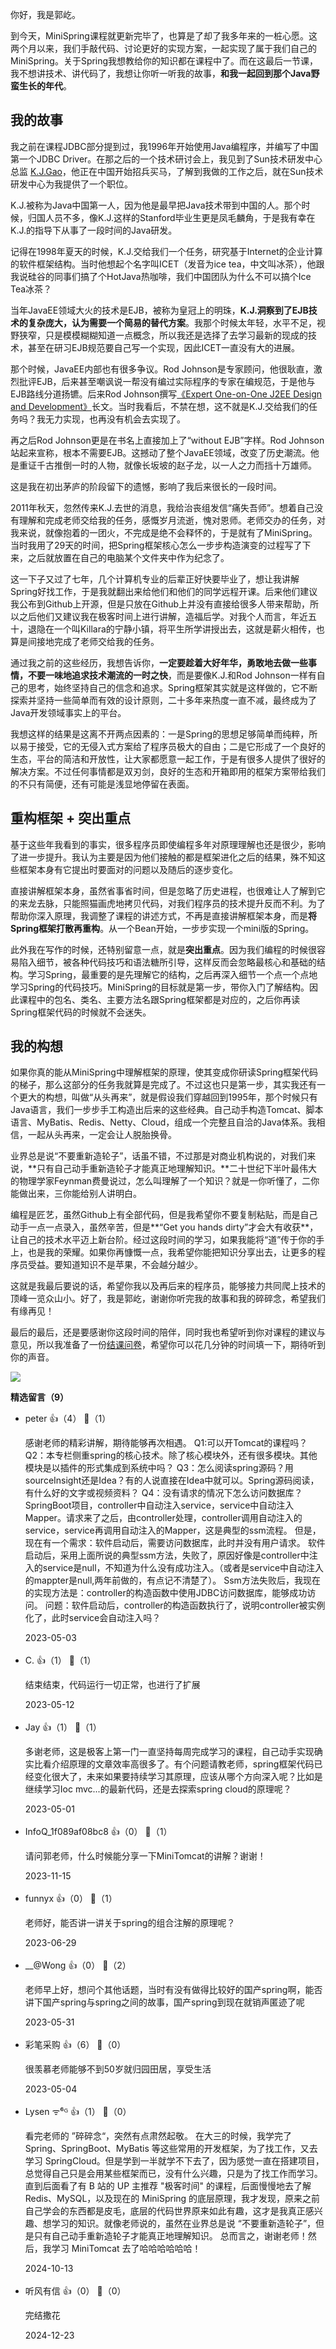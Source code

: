 你好，我是郭屹。

到今天，MiniSpring课程就更新完毕了，也算是了却了我多年来的一桩心愿。这两个月以来，我们手敲代码、讨论更好的实现方案，一起实现了属于我们自己的MiniSpring。关于Spring我想教给你的知识都在课程中了。而在这最后一节课，我不想讲技术、讲代码了，我想让你听一听我的故事，**和我一起回到那个Java野蛮生长的年代**。

## 我的故事

我之前在课程JDBC部分提到过，我1996年开始使用Java编程序，并编写了中国第一个JDBC Driver。在那之后的一个技术研讨会上，我见到了Sun技术研发中心总监 [K.J.Gao](https://baike.baidu.com/item/%E9%AB%98%E5%85%8B%E5%AE%B6/6558145?fr=aladdin)，他正在中国开始招兵买马，了解到我做的工作之后，就在Sun技术研发中心为我提供了一个职位。

K.J.被称为Java中国第一人，因为他是最早把Java技术带到中国的人。那个时候，归国人员不多，像K.J.这样的Stanford毕业生更是凤毛麟角，于是我有幸在K.J.的指导下从事了一段时间的Java研发。

记得在1998年夏天的时候，K.J.交给我们一个任务，研究基于Internet的企业计算的软件框架结构。当时他想起个名字叫ICET（发音为ice tea，中文叫冰茶），他跟我说硅谷的同事们搞了个HotJava热咖啡，我们中国团队为什么不可以搞个Ice Tea冰茶？

当年JavaEE领域大火的技术是EJB，被称为皇冠上的明珠，**K.J.洞察到了EJB技术的复杂庞大，认为需要一个简易的替代方案**。我那个时候太年轻，水平不足，视野狭窄，只是模模糊糊知道一点概念，所以我还是选择了去学习最新的现成的技术，甚至在研习EJB规范要自己写一个实现，因此ICET一直没有大的进展。

那个时候，JavaEE内部也有很多争议。Rod Johnson是专家顾问，他很耿直，激烈批评EJB，后来甚至嘲讽说一帮没有编过实际程序的专家在编规范，于是他与EJB路线分道扬镳。后来Rod Johnson撰写[《Expert One-on-One J2EE Design and Development》](https://www.doc88.com/p-0337699436298.html)长文。当时我看后，不禁在想，这不就是K.J.交给我们的任务吗？我无力实现，也再没有机会去实现了。

再之后Rod Johnson更是在书名上直接加上了“without EJB”字样。Rod Johnson站起来宣称，根本不需要EJB。这撼动了整个JavaEE领域，改变了历史潮流。他是重证千古推倒一时的人物，就像长坂坡的赵子龙，以一人之力而挡十万雄师。

这是我在初出茅庐的阶段留下的遗憾，影响了我后来很长的一段时间。

2011年秋天，忽然传来K.J.去世的消息，我给治丧组发信“痛失吾师”。想着自己没有理解和完成老师交给我的任务，感慨岁月流逝，愧对恩师。老师交办的任务，对我来说，就像抱着的一团火，不完成是绝不会释怀的，于是就有了MiniSpring。当时我用了29天的时间，把Spring框架核心怎么一步步构造演变的过程写了下来，之后就放置在自己的电脑某个文件夹中作为纪念了。

这一下子又过了七年，几个计算机专业的后辈正好快要毕业了，想让我讲解Spring好找工作，于是我就翻出来给他们和他们的同学远程开课。后来他们建议我公布到Github上开源，但是只放在Github上并没有直接给很多人带来帮助，所以之后他们又建议我在极客时间上进行讲解，造福后学。对我个人而言，年近五十，退隐在一个叫Killara的宁静小镇，将平生所学讲授出去，这就是薪火相传，也算是间接地完成了老师交给我的任务。

通过我之前的这些经历，我想告诉你，**一定要趁着大好年华，勇敢地去做一些事情，不要一味地追求技术潮流的一时之快**，而是要像K.J.和Rod Johnson一样有自己的思考，始终坚持自己的信念和追求。Spring框架其实就是这样做的，它不断探索并坚持一些简单而有效的设计原则，二十多年来热度一直不减，最终成为了Java开发领域事实上的平台。

我想这样的结果是这离不开两点因素的：一是Spring的思想足够简单而纯粹，所以易于接受，它的无侵入式方案给了程序员极大的自由；二是它形成了一个良好的生态，平台的简洁和开放性，让大家都愿意一起工作，于是有很多人提供了很好的解决方案。不过任何事情都是双刃剑，良好的生态和开箱即用的框架方案带给我们的不只有简便，还有可能是浅显地停留在表面。

## 重构框架 + 突出重点

基于这些年我看到的事实，很多程序员即使编程多年对原理理解也还是很少，影响了进一步提升。我认为主要是因为他们接触的都是框架进化之后的结果，殊不知这些框架本身有它提出时要面对的问题以及随后的逐步变化。

直接讲解框架本身，虽然省事省时间，但是忽略了历史进程，也很难让人了解到它的来龙去脉，只能照猫画虎地拷贝代码，对我们程序员的技术提升反而不利。为了帮助你深入原理，我调整了课程的讲述方式，不再是直接讲解框架本身，而是**将Spring框架打散再重构**。从一个Bean开始，一步步实现一个mini版的Spring。

此外我在写作的时候，还特别留意一点，就是**突出重点**。因为我们编程的时候很容易陷入细节，被各种代码技巧和语法糖所引导，这样反而会忽略最核心和基础的结构。学习Spring，最重要的是先理解它的结构，之后再深入细节一个点一个点地学习Spring的代码技巧。MiniSpring的目标就是第一步，带你入门了解结构。因此课程中的包名、类名、主要方法名跟Spring框架都是对应的，之后你再读Spring框架代码的时候就不会迷失。

## 我的构想

如果你真的能从MiniSpring中理解框架的原理，使其变成你研读Spring框架代码的梯子，那么这部分的任务我就算是完成了。不过这也只是第一步，其实我还有一个更大的构想，叫做“从头再来”，就是假设我们穿越回到1995年，那个时候只有Java语言，我们一步步手工构造出后来的这些经典。自己动手构造Tomcat、脚本语言、MyBatis、Redis、Netty、Cloud，组成一个完整且自洽的Java体系。我相信，一起从头再来，一定会让人脱胎换骨。

业界总是说“不要重新造轮子”，话虽不错，不过那是对商业机构说的，对我们来说，**只有自己动手重新造轮子才能真正地理解知识。**二十世纪下半叶最伟大的物理学家Feynman费曼说过，怎么叫理解了一个知识？就是一你听懂了，二你能做出来，三你能给别人讲明白。

编程是匠艺，虽然Github上有全部代码，但是我希望你不要复制粘贴，而是自己动手一点一点录入，虽然辛苦，但是**“Get you hands dirty”才会大有收获**，让自己的技术水平迈上新台阶。经过这段时间的学习，如果我能将“道”传于你的手上，也是我的荣耀。如果你再慷慨一点，我希望你能把知识分享出去，让更多的程序员受益。要知道知识不是苹果，不会越分越少。

这就是我最后要说的话，希望你我以及再后来的程序员，能够接力共同爬上技术的顶峰一览众山小。好了，我是郭屹，谢谢你听完我的故事和我的碎碎念，希望我们有缘再见！

最后的最后，还是要感谢你这段时间的陪伴，同时我也希望听到你对课程的建议与意见，所以我准备了一份[结课问卷](https://jinshuju.net/f/NzLleS)，希望你可以花几分钟的时间填一下，期待听到你的声音。

[![](https://static001.geekbang.org/resource/image/bd/6c/bdfea056d0e66645d37c4d908a89286c.jpg?wh=1142x801)](https://jinshuju.net/f/NzLleS)
<div><strong>精选留言（9）</strong></div><ul>
<li><span>peter</span> 👍（4） 💬（1）<p>感谢老师的精彩讲解，期待能够再次相遇。
Q1:可以开Tomcat的课程吗？
Q2：本专栏侧重spring的核心技术。除了核心模块外，还有很多模块。其他模块是以插件的形式集成到系统中吗？
Q3：怎么阅读spring源码？用sourceInsight还是Idea？有的人说直接在Idea中就可以。Spring源码阅读，有什么好的文字或视频资料？
Q4：没有请求的情况下怎么访问数据库？
SpringBoot项目，controller中自动注入service，service中自动注入Mapper。请求来了之后，由controller处理，controller调用自动注入的service，service再调用自动注入的Mapper，这是典型的ssm流程。
但是，现在有一个需求：软件启动后，需要访问数据库，此时并没有用户请求。
软件启动后，采用上面所说的典型ssm方法，失败了，原因好像是controller中注入的service是null，不知道为什么没有成功注入。（或者是service中自动注入的mappter是null,两年前做的，有点记不清楚了）。
Ssm方法失败后，我现在的实现方法是：controller的构造函数中使用JDBC访问数据库，能够成功访问。
问题：软件启动后，controller的构造函数执行了，说明controller被实例化了，此时service会自动注入吗？ </p>2023-05-03</li><br/><li><span>C.</span> 👍（1） 💬（1）<p>结束结束，代码运行一切正常，也进行了扩展</p>2023-05-12</li><br/><li><span>Jay</span> 👍（1） 💬（1）<p>多谢老师，这是极客上第一门一直坚持每周完成学习的课程，自己动手实现确实比看介绍原理的文章效率高很多了。有个问题请教老师，spring框架代码已经变化很大了，未来如果要持续学习其原理，应该从哪个方向深入呢？比如是继续学习Ioc mvc...的最新代码，还是去探索spring cloud的原理呢？</p>2023-05-01</li><br/><li><span>InfoQ_1f089af08bc8</span> 👍（0） 💬（1）<p>请问郭老师，什么时候能分享一下MiniTomcat的讲解？谢谢！</p>2023-11-15</li><br/><li><span>funnyx</span> 👍（0） 💬（1）<p>老师好，能否讲一讲关于spring的组合注解的原理呢？</p>2023-06-29</li><br/><li><span>__@Wong</span> 👍（0） 💬（2）<p>老师早上好，想问个其他话题，当时有没有做得比较好的国产spring啊，能否讲下国产spring与spring之间的故事，国产spring到现在就销声匿迹了呢</p>2023-05-31</li><br/><li><span>彩笔采购</span> 👍（6） 💬（0）<p>很羡慕老师能够不到50岁就归园田居，享受生活</p>2023-05-04</li><br/><li><span>Lysen ᯤ⁶ᴳ</span> 👍（1） 💬（0）<p>看完老师的 ”碎碎念“，突然有点肃然起敬。
在大三的时候，我学完了 Spring、SpringBoot、MyBatis 等这些常用的开发框架，为了找工作，又去学习 SpringCloud。但是学到一半就学不下去了，因为感觉一直在搭建项目，总觉得自己只是会用某些框架而已，没有什么兴趣，只是为了找工作而学习。
直到后面看了有 B 站的 UP 主推荐 &quot;极客时间&quot; 的课程，后面慢慢地去了解 Redis、MySQL，以及现在的 MiniSpring 的底层原理，我才发现，原来之前自己学会的东西都是皮毛，底层的代码世界原来如此有趣，这才是我真正感兴趣、想学习的知识。就像老师说的，虽然在业界总是说 “不要重新造轮子”，但是只有自己动手重新造轮子才能真正地理解知识。
总而言之，谢谢老师！然后，我学习 MiniTomcat 去了哈哈哈哈哈哈！</p>2024-10-13</li><br/><li><span>听风有信</span> 👍（0） 💬（0）<p>完结撒花</p>2024-12-23</li><br/>
</ul>